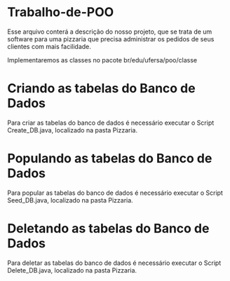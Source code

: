 # Trabalho-de-POO
Esse arquivo conterá a descrição do nosso projeto, que se trata de um software para uma pizzaria que precisa administrar os pedidos de seus clientes com mais facilidade.

Implementaremos as classes no pacote br/edu/ufersa/poo/classe

# Criando as tabelas do Banco de Dados
Para criar as tabelas do banco de dados é necessário executar o Script Create_DB.java, localizado na pasta Pizzaria.

# Populando as tabelas do Banco de Dados
Para popular as tabelas do banco de dados é necessário executar o Script Seed_DB.java, localizado na pasta Pizzaria.

# Deletando as tabelas do Banco de Dados
Para deletar as tabelas do banco de dados é necessário executar o Script Delete_DB.java, localizado na pasta Pizzaria.